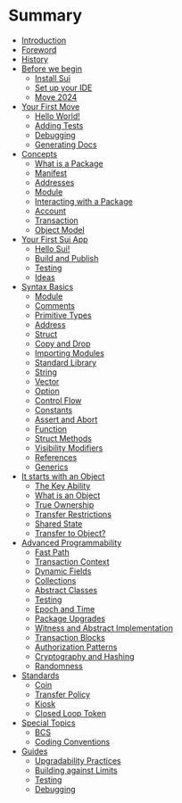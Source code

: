 # Summary

<!--

    Things that we don't have:
        - VM and bytecode
        - why Move is safe
        - double spending and compiler checks
        - borrow checker
        - papers and research behind Move and Sui

        - use capability and not address

    Thoughts:
        - someone will jump, some sections will be skipped, some will be read in a different order;

    Audiences:
        - people who don't know anything about Move
        - people who know Move but don't know Sui
        - people who know Sui but don't know Move
        - people who tried Move and Sui and need more


 -->

- [Introduction](introduction.md)
- [Foreword](foreword.md)
- [History](history.md)
- [Before we begin](before-we-begin/README.md)
    - [Install Sui](before-we-begin/install-sui.md)
    - [Set up your IDE](before-we-begin/ide-support.md)
    - [Move 2024](before-we-begin/move-2024.md)
- [Your First Move](your-first-move/README.md)
    - [Hello World!](your-first-move/hello-world.md)
    - [Adding Tests](your-first-move/adding-tests.md)
    - [Debugging](your-first-move/debugging.md)
    - [Generating Docs](your-first-move/generating-docs.md)
- [Concepts](./concepts/README.md)
    - [What is a Package](./concepts/packages.md)
    - [Manifest](./concepts/manifest.md)
    - [Addresses](./concepts/address.md)
    - [Module](./concepts/modules.md)
    - [Interacting with a Package](./concepts/user-interaction.md)
    - [Account](./concepts/what-is-an-account.md)
    - [Transaction](./concepts/what-is-a-transaction.md)
    - [Object Model](./concepts/object-model.md)
- [Your First Sui App](./hello-sui/README.md)
    - [Hello Sui!](./hello-sui/hello-world.md)
    - [Build and Publish](./hello-sui/build-and-publish.md)
    - [Testing](./hello-sui/testing.md)
    - [Ideas]()
- [Syntax Basics](./basic-syntax/README.md)
    - [Module](./basic-syntax/module.md)
    - [Comments](./basic-syntax/comments.md)
    - [Primitive Types](./basic-syntax/primitive-types.md)
    - [Address](./basic-syntax/address.md)
    - [Struct](./basic-syntax/struct.md)
    - [Copy and Drop](./basic-syntax/copy-and-drop.md)
    - [Importing Modules](./basic-syntax/importing-modules.md)
    - [Standard Library](./basic-syntax/standard-library.md)
    - [String](./basic-syntax/string.md)
    - [Vector](./basic-syntax/vector.md)
    - [Option](./basic-syntax/option.md)
    - [Control Flow](./basic-syntax/control-flow.md)
    - [Constants](./basic-syntax/constants.md)
    - [Assert and Abort](./basic-syntax/assert-and-abort.md)
    - [Function](./basic-syntax/function.md)
    - [Struct Methods](./basic-syntax/struct-methods.md)
    - [Visibility Modifiers](./basic-syntax/visibility.md)
    - [References](./basic-syntax/borrow-checker.md)
    - [Generics](./basic-syntax/generics.md)
- [It starts with an Object](./object/README.md)
    - [The Key Ability](./object/key-ability.md)
    - [What is an Object](./object/what-is-an-object.md)
    - [True Ownership](./object/true-ownership.md)
    - [Transfer Restrictions](./object/transfer-restrictions.md)
    - [Shared State](./object/shared-state.md)
    - [Transfer to Object?](./object/transfer-to-object.md)
- [Advanced Programmability](./programmability/README.md)
    - [Fast Path](./programmability/fast-path.md)
    - [Transaction Context](./programmability/transaction-context.md)
    - [Dynamic Fields](./programmability/dynamic-fields.md)
    - [Collections](./programmability/collections.md)
    - [Abstract Classes](./programmability/abstract-class.md)
    - [Testing](./programmability/testing.md)
    - [Epoch and Time](./programmability/epochs.md)
    - [Package Upgrades](./programmability/package-upgrades.md)
    - [Witness and Abstract Implementation](./programmability/witness-and-abstract-implementation.md)
    - [Transaction Blocks](./programmability/transaction-blocks.md)
    - [Authorization Patterns](./programmability/authorization-patterns.md)
    - [Cryptography and Hashing](./programmability/cryptography-and-hashing.md)
    - [Randomness](./programmability/randomness.md)
- [Standards]()
    - [Coin]()
    - [Transfer Policy]()
    - [Kiosk]()
    - [Closed Loop Token]()
- [Special Topics]()
    - [BCS]()
    - [Coding Conventions]()
- [Guides]()
    - [Upgradability Practices](./guides/upgradeability-practices.md)
    - [Building against Limits](./guides/building-against-limits.md)
    - [Testing](./guides/testing.md)
    - [Debugging](./guides/debugging.md)




<!-- - [Syntax Basics](basic-syntax/README.md)
    - [Module](modules.md)
    - [Comments](comments.md)
    - [Address](address.md)
    - [Primitive Types](primitive-types.md)
    - [Expression and Scope](expression-and-scope.md)
    - [Control Flow]()
        - [If](if.md)
        - [Loop](loop.md)
        - [While](while.md)
    - [Constants](constants.md)
    - [Error Handling]()
    - [Function](function.md)
    - [Imports](imports.md)
    - [Struct](struct.md)
    - [Standard Library]()
        - [Vector](managing-collections-with-vectors.md)
        - [Option](option.md)
        - [String](string.md)
- [It starts with an Object]()
    - [What is an Object]()
    - [True Ownership]()
    - [Transfer Restrictions]()
    - [Shared State]()
        - [Freezing an Object]()
        - [Mutable Shared State]()
    - [Transfer to Object?]()
    - [Dynamic Fields]()
- [Know the Context]()
    - [Epochs]()
    - [Sender]()
- [Patterns]()
    - [Getters and Setters]()
    - [Capability]()
    - [Witness]()
    - [Abstract Class]()
    - [Hot Potato]()
    - [Request + Policy]()
- [Sui Framework]()
    - [TxContext]()
    - [String]()
    - [Url]()
    - [Choose a Collection type]()
    - [VecSet]()
    - [VecMap]()
    - [vector]()
    - [Dynamic Fields]()
    - [Table]()
    - [Linked Table]()
    - [Testing]()
    - [Test Scenario]()
    - [Transfer]()
    - [Cryptography]()
    - [Hashes](hashes.md)
    - [Clock](clock.md)
    - [Randomness]()
    - [Freeze Object]()
    - [TypeName and Reflection]()
    - [ID and UID]()
    - [Public Transfer Functions]()
    - [Share Object]()
    - [Key Ability and UID]()
    - [Balance]()
    - [Coin]()
    - [Token]()
    - [Capability]()
    - [Error Constants]()
